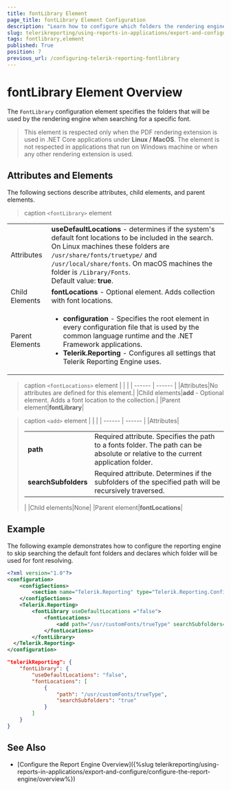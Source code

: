 ```yaml
---
title: fontLibrary Element
page_title: fontLibrary Element Configuration
description: "Learn how to configure which folders the rendering engine will traverse when searching for a specific font through the fontLibrary configuration element."
slug: telerikreporting/using-reports-in-applications/export-and-configure/configure-the-report-engine/fontlibrary-element
tags: fontlibrary,element
published: True
position: 7
previous_url: /configuring-telerik-reporting-fontlibrary
---
```

<style>
table th:first-of-type {
    width: 14%;
}
table th:nth-of-type(2) {
    width: 86%;
}
</style>

# fontLibrary Element Overview

The `FontLibrary` configuration element specifies the folders that will be used by the rendering engine when searching for a specific font. 

> This element is respected only when the PDF rendering extension is used in .NET Core applications under __Linux / MacOS__. The element is not respected in applications that run on Windows machine or when any other rendering extension is used. 

## Attributes and Elements

The following sections describe attributes, child elements, and parent elements.

>caption `<fontLibrary>` element 

|   |   |
| ------ | ------ |
|Attributes| __useDefaultLocations__ - determines if the system's default font locations to be included in the search. On Linux machines these folders are `/usr/share/fonts/truetype/` and `/usr/local/share/fonts`. On macOS machines the folder is `/Library/Fonts`.<br/>Default value: __true__.|
|Child Elements|__fontLocations__ - Optional element. Adds collection with font locations.|
|Parent Elements|<ul><li>__configuration__ - Specifies the root element in every configuration file that is used by the common language runtime and the .NET Framework applications.</li><li>__Telerik.Reporting__ - Configures all settings that Telerik Reporting Engine uses.</li></ul>|

>caption `<fontLocations>` element 
|   |   |
| ------ | ------ |
|Attributes|No attributes are defined for this element.|
|Child elements|__add__ - Optional element. Adds a font location to the collection.|
|Parent element|__fontLibrary__|

>caption `<add>` element 
|   |   |
| ------ | ------ |
|Attributes|<table><colgroup><col span="1" style="width: 17%;"><col span="1" style="width: 83%;"></colgroup><tbody><tr><tr><td><strong>path</strong></td><td>Required attribute. Specifies the path to a fonts folder. The path can be absolute or relative to the current application folder.</td></tr><tr><td><strong>searchSubfolders</strong></td><td>Required attribute. Determines if the subfolders of the specified path will be recursively traversed. </td></tr></tbody></table>|
|Child elements|None|
|Parent element|__fontLocations__|

## Example

The following example demonstrates how to configure the reporting engine to skip searching the default font folders and declares which folder will be used for font resolving. 

````XML
<?xml version="1.0"?>
<configuration>
	<configSections>
		<section name="Telerik.Reporting" type="Telerik.Reporting.Configuration.ReportingConfigurationSection, Telerik.Reporting" allowLocation="true" allowDefinition="Everywhere" />
	</configSections>
    <Telerik.Reporting>
		<fontLibrary useDefaultLocations ="false">
			<fontLocations>
				<add path="/usr/customFonts/trueType" searchSubfolders="true"></add>
			</fontLocations>
		</fontLibrary>
  </Telerik.Reporting>
</configuration>
````
````JSON
"telerikReporting": {
	"fontLibrary": {
		"useDefaultLocations": "false",
		"fontLocations": [
			{
				"path": "/usr/customFonts/trueType",
				"searchSubfolders": "true"
			}
		]
	}
}
````


## See Also

* [Configure the Report Engine Overview]({%slug telerikreporting/using-reports-in-applications/export-and-configure/configure-the-report-engine/overview%})
